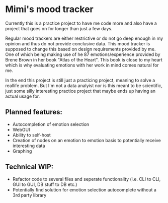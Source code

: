 # Mimi's mood tracker

Currently this is a practice project to have me code more and also have a project that goes on for longer than just a few days. 

Regular mood trackers are either restrictive or do not go deep enough in my opinion and thus do not provide conclusive data. This mood tracker is supposed to change this based on design requirements provided by me. One of which being making use of he 87 emotions/experience provided by Brene Brown in her book "Atlas of the Heart". This book is close to my heart which is why evaluating emotions with her work in mind comes natural for me. 

In the end this project is still just a practicing project, meaning to solve a reallife problem. But I'm not a data analyist nor is this meant to be scientific, just some silly interesting practice project that maybe ends up having an actual usage for. 

## Planned features:

- Autocompletion of emotion selection
- WebGUI
- Ability to self-host
- Creation of nodes on an emotion to emotion basis to potentially receive interesting data
- Graphing

## Technical WIP:

- Refactor code to several files and seperate functionality (i.e. CLI to CLI, GUI to GUI, DB stuff to DB etc.)
- Potentially find solution for emotion selection autocomplete without a 3rd party library